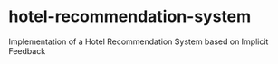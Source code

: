 # hotel-recommendation-system
Implementation of a Hotel Recommendation System based on Implicit Feedback
